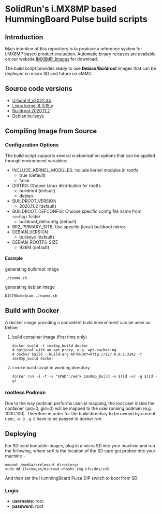# SolidRun's i.MX8MP based HummingBoard Pulse build scripts

## Introduction

Main intention of this repository is to produce a reference system for i.MX8MP based product evaluation.
Automatic binary releases are available on our website [IMX8MP_Images](https://images.solid-run.com/IMX8/imx8mp_build) for download.

The build script provides ready to use **Debian/Buildroot** images that can be deployed on micro SD and future on eMMC.

## Source code versions

- [U-boot lf_v2022.04](https://github.com/nxp-imx/uboot-imx/tree/lf_v2022.04)
- [Linux kernel lf-5.15.y](https://github.com/nxp-imx/linux-imx/tree/lf-5.15.y)
- [Buildroot 2020.11.2](https://github.com/buildroot/buildroot/tree/2020.11.2)
- [Debian bullseye](https://deb.debian.org/debian)

## Compiling Image from Source

### Configuration Options

The build script supports several customisation options that can be applied through environment variables:

- INCLUDE_KERNEL_MODULES: include kernel modules in rootfs
   - true (default)
   - false
- DISTRO: Choose Linux distribution for rootfs
  - buildroot (default)
  - debian
- BUILDROOT_VERSION
  - 2020.11.2 (default)
- BUILDROOT_DEFCONFIG: Choose specific config file name from `config/` folder
  - buildroot_defconfig (default)
- BR2_PRIMARY_SITE: Use specific (local) buildroot mirror
- DEBIAN_VERSION
  - bullseye (default)
- DEBIAN_ROOTFS_SIZE
  - 936M (default)

#### Example
   generating buildroot image
   ```
   ./runme.sh
   ```
   generating debian image
   ```
   DISTRO=debian ./runme.sh
   ```   

## Build with Docker
A docker image providing a consistent build environment can be used as below:

1. build container image (first time only)
   ```
   docker build -t imx8mp_build docker
   # optional with an apt proxy, e.g. apt-cacher-ng
   # docker build --build-arg APTPROXY=http://127.0.0.1:3142 -t imx8mp_build docker
   ```
2. invoke build script in working directory
   ```
   docker run -i -t -v "$PWD":/work imx8mp_build -u $(id -u) -g $(id -g)
   ```

### rootless Podman

Due to the way podman performs user-id mapping, the root user inside the container (uid=0, gid=0) will be mapped to the user running podman (e.g. 1000:100).
Therefore in order for the build directory to be owned by current user, `-u 0 -g 0` have to be passed to *docker run*.

## Deploying
For SD card bootable images, plug in a micro SD into your machine and run the following, where sdX is the location of the SD card got probed into your machine -

```
umount /media/<relevant directory>
sudo dd if=images/microsd-<hash>.img of=/dev/sdX
```

And then set the HummingBoard Pulse DIP switch to boot from SD

### Login
- **username:** root
- **password:** root